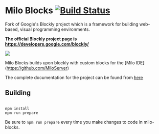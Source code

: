 # Milo Blocks [![Build Status]( https://travis-ci.org/4and4/milo-blocks.svg?branch=master)](https://travis-ci.org/4and4/milo-blocks)


Fork of Google's Blockly project which is a framework for building web-based, visual programming environments.

**The official Blockly project page is https://developers.google.com/blockly/**

![](https://developers.google.com/blockly/images/sample.png)

Milo Blocks builds upon blockly with custom blocks for the [Milo IDE] (https://github.com/MiloServer)

The complete documentation for the project can be found from [here](https://4and4.github.io)

## Building


```

npm install
npm run prepare

```

Be sure to `npm run prepare` every time you make changes to code in milo-blocks.